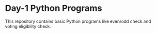 # Day-1 Python Programs

This repository contains basic Python programs like even/odd check and voting eligibility check.
